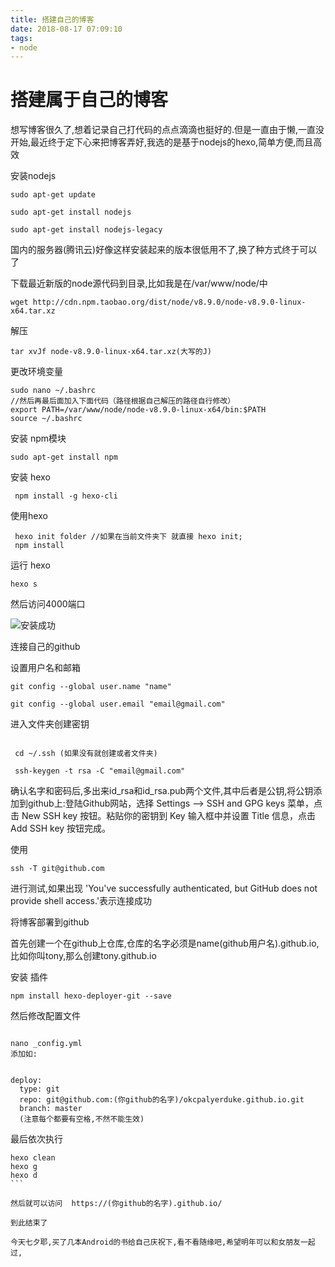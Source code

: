 ```yaml
---
title: 搭建自己的博客
date: 2018-08-17 07:09:10
tags:
- node 
---
```

# 搭建属于自己的博客

想写博客很久了,想着记录自己打代码的点点滴滴也挺好的.但是一直由于懒,一直没开始,最近终于定下心来把博客弄好,我选的是基于nodejs的hexo,简单方便,而且高效

安装nodejs

```angular2html
sudo apt-get update

sudo apt-get install nodejs

sudo apt-get install nodejs-legacy

```

国内的服务器(腾讯云)好像这样安装起来的版本很低用不了,换了种方式终于可以了

下载最近新版的node源代码到目录,比如我是在/var/www/node/中

```angular2html
wget http://cdn.npm.taobao.org/dist/node/v8.9.0/node-v8.9.0-linux-x64.tar.xz
```

解压

```angular2html
tar xvJf node-v8.9.0-linux-x64.tar.xz(大写的J)
```

更改环境变量

```angular2html
sudo nano ~/.bashrc
//然后再最后面加入下面代码（路径根据自己解压的路径自行修改）
export PATH=/var/www/node/node-v8.9.0-linux-x64/bin:$PATH
source ~/.bashrc
```

安装 npm模块

```
sudo apt-get install npm
```

安装 hexo

```
 npm install -g hexo-cli

```

使用hexo

```
 hexo init folder //如果在当前文件夹下 就直接 hexo init;
 npm install
```

运行 hexo

```
hexo s
```

然后访问4000端口


![安装成功](http://image.honglingqi.cn/blogImages/hexo.png)


连接自己的github

设置用户名和邮箱
```angular2html
git config --global user.name "name"

git config --global user.email "email@gmail.com"

```

进入文件夹创建密钥

```angular2html

 cd ~/.ssh (如果没有就创建或者文件夹)

 ssh-keygen -t rsa -C "email@gmail.com"

```

确认名字和密码后,多出来id_rsa和id_rsa.pub两个文件,其中后者是公钥,将公钥添加到github上:登陆Github网站，选择 Settings –> SSH and GPG keys 菜单，点击 New SSH key 按钮。粘贴你的密钥到 Key 输入框中并设置 Title 信息，点击 Add SSH key 按钮完成。

使用
```
ssh -T git@github.com
```
进行测试,如果出现 'You've successfully authenticated, but GitHub does not provide shell access.'表示连接成功

将博客部署到github

首先创建一个在github上仓库,仓库的名字必须是name(github用户名).github.io,比如你叫tony,那么创建tony.github.io

安装 插件

```angular2html
npm install hexo-deployer-git --save
```
然后修改配置文件
```angular2html

nano _config.yml
添加如:


deploy:
  type: git
  repo: git@github.com:(你github的名字)/okcpalyerduke.github.io.git
  branch: master
  (注意每个都要有空格,不然不能生效)
```
最后依次执行
````
hexo clean
hexo g
hexo d
​```

然后就可以访问  https://(你github的名字).github.io/

到此结束了

今天七夕耶,买了几本Android的书给自己庆祝下,看不看随缘吧,希望明年可以和女朋友一起过,


````
